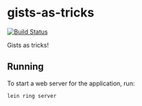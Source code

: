# gists-as-tricks

[![Build Status](https://travis-ci.org/bcho/gists-as-tricks.svg?branch=master)](https://travis-ci.org/bcho/gists-as-tricks)

Gists as tricks!

## Running

To start a web server for the application, run:

    lein ring server
